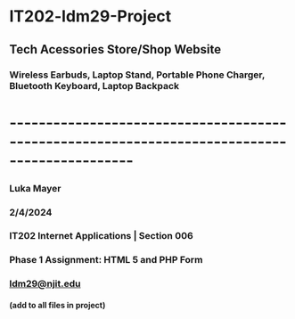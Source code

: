# IT202-ldm29-Project 
## Tech Acessories Store/Shop Website
### Wireless Earbuds, Laptop Stand, Portable Phone Charger, Bluetooth Keyboard, Laptop Backpack
# ---------------------------------------------------------------------------------------------
### Luka Mayer
### 2/4/2024
### IT202 Internet Applications | Section 006
### Phase 1 Assignment: HTML 5 and PHP Form
### ldm29@njit.edu
#### (add to all files in project)